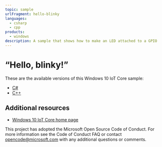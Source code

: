 ```yaml
---
topic: sample
urlFragment: hello-blinky
languages: 
  - csharp
  - cpp
products:
  - windows
description: A sample that shows how to make an LED attached to a GPIO pin blink on and off.
---
```


# “Hello, blinky!”

These are the available versions of this Windows 10 IoT Core sample:

*	[C#](./CS/README.md)
*	[C++](./Cpp/README.md)

## Additional resources
* [Windows 10 IoT Core home page](https://developer.microsoft.com/en-us/windows/iot/)

This project has adopted the Microsoft Open Source Code of Conduct. For more information see the Code of Conduct FAQ or contact <opencode@microsoft.com> with any additional questions or comments.
